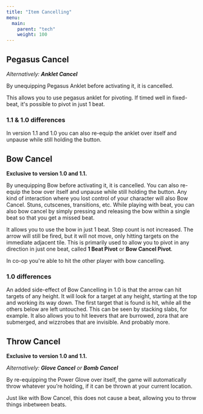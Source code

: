 ```yaml
---
title: "Item Cancelling"
menu:
  main:
    parent: "tech"
    weight: 100
---
```


## Pegasus Cancel
_Alternatively: **Anklet Cancel**_

By unequipping Pegasus Anklet before activating it, it is cancelled.

This allows you to use pegasus anklet for pivoting.
If timed well in fixed-beat, it's possible to pivot in just 1 beat.

### 1.1 & 1.0 differences

In version 1.1 and 1.0 you can also re-equip the anklet over itself and unpause while still holding the button.

## Bow Cancel

**Exclusive to version 1.0 and 1.1.**

By unequipping Bow before activating it, it is cancelled.
You can also re-equip the bow over itself and unpause while still holding the button.
Any kind of interaction where you lost control of your character will also Bow Cancel. Stuns, cutscenes, transitions, etc.
While playing with beat, you can also bow cancel by simply pressing and releasing the bow within a single beat so that you get a missed beat.

It allows you to use the bow in just 1 beat. Step count is not increased.
The arrow will still be fired, but it will not move, only hitting targets on the immediate adjacent tile.
This is primarily used to allow you to pivot in any direction in just one beat, called **1 Beat Pivot** or **Bow Cancel Pivot**.

In co-op you're able to hit the other player with bow cancelling.

### 1.0 differences

An added side-effect of Bow Cancelling in 1.0 is that the arrow can hit targets of any height.
It will look for a target at any height, starting at the top and working its way down.
The first target that is found is hit, while all the others below are left untouched. This can be seen by stacking slabs, for example.
It also allows you to hit leevers that are burrowed, zora that are submerged, and wizzrobes that are invisible. And probably more.

## Throw Cancel

**Exclusive to version 1.0 and 1.1.**

_Alternatively: **Glove Cancel** or **Bomb Cancel**_

By re-equipping the Power Glove over itself, the game will automatically throw whatever you’re holding, if it can be thrown at your current location.

Just like with Bow Cancel, this does not cause a beat, allowing you to throw things inbetween beats.
